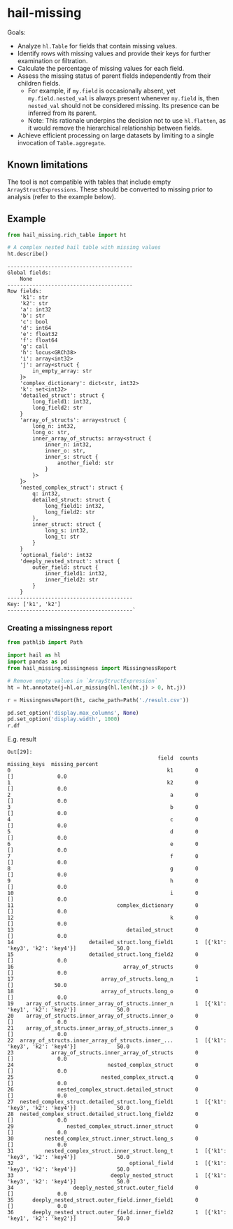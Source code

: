# hail-missing

Goals:

+ Analyze `hl.Table` for fields that contain missing values.
+ Identify rows with missing values and provide their keys for further examination or filtration.
+ Calculate the percentage of missing values for each field.
+ Assess the missing status of parent fields independently from their children fields.
    + For example, if `my.field` is occasionally absent, yet `my.field.nested_val` is always present whenever `my.field` is, then `nested_val` should not be considered missing. Its presence can be inferred from its parent.
    + Note: This rationale underpins the decision not to use `hl.flatten`, as it would remove the hierarchical relationship between fields.
+ Achieve efficient processing on large datasets by limiting to a single invocation of `Table.aggregate`.

## Known limitations

The tool is not compatible with tables that include empty `ArrayStructExpressions`. These should be converted to missing prior to analysis (refer to the example below).

## Example

```python
from hail_missing.rich_table import ht

# A complex nested hail table with missing values
ht.describe()
```

```
----------------------------------------
Global fields:
    None
----------------------------------------
Row fields:
    'k1': str
    'k2': str
    'a': int32
    'b': str
    'c': bool
    'd': int64
    'e': float32
    'f': float64
    'g': call
    'h': locus<GRCh38>
    'i': array<int32>
    'j': array<struct {
        in_empty_array: str
    }>
    'complex_dictionary': dict<str, int32>
    'k': set<int32>
    'detailed_struct': struct {
        long_field1: int32,
        long_field2: str
    }
    'array_of_structs': array<struct {
        long_n: int32,
        long_o: str,
        inner_array_of_structs: array<struct {
            inner_n: int32,
            inner_o: str,
            inner_s: struct {
                another_field: str
            }
        }>
    }>
    'nested_complex_struct': struct {
        q: int32,
        detailed_struct: struct {
            long_field1: int32,
            long_field2: str
        },
        inner_struct: struct {
            long_s: int32,
            long_t: str
        }
    }
    'optional_field': int32
    'deeply_nested_struct': struct {
        outer_field: struct {
            inner_field1: int32,
            inner_field2: str
        }
    }
----------------------------------------
Key: ['k1', 'k2']
----------------------------------------`
```

### Creating a missingness report

```python
from pathlib import Path

import hail as hl
import pandas as pd
from hail_missing.missingness import MissingnessReport

# Remove empty values in `ArrayStructExpression`
ht = ht.annotate(j=hl.or_missing(hl.len(ht.j) > 0, ht.j))

r = MissingnessReport(ht, cache_path=Path('./result.csv'))

pd.set_option('display.max_columns', None)
pd.set_option('display.width', 1000)
r.df

```

E.g. result

```
Out[29]:
                                                field  counts                    missing_keys  missing_percent
0                                                  k1       0                              []              0.0
1                                                  k2       0                              []              0.0
2                                                   a       0                              []              0.0
3                                                   b       0                              []              0.0
4                                                   c       0                              []              0.0
5                                                   d       0                              []              0.0
6                                                   e       0                              []              0.0
7                                                   f       0                              []              0.0
8                                                   g       0                              []              0.0
9                                                   h       0                              []              0.0
10                                                  i       0                              []              0.0
11                                 complex_dictionary       0                              []              0.0
12                                                  k       0                              []              0.0
13                                    detailed_struct       0                              []              0.0
14                        detailed_struct.long_field1       1  [{'k1': 'key3', 'k2': 'key4'}]             50.0
15                        detailed_struct.long_field2       0                              []              0.0
16                                   array_of_structs       0                              []              0.0
17                            array_of_structs.long_n       1                              []             50.0
18                            array_of_structs.long_o       0                              []              0.0
19    array_of_structs.inner_array_of_structs.inner_n       1  [{'k1': 'key1', 'k2': 'key2'}]             50.0
20    array_of_structs.inner_array_of_structs.inner_o       0                              []              0.0
21    array_of_structs.inner_array_of_structs.inner_s       0                              []              0.0
22  array_of_structs.inner_array_of_structs.inner_...       1  [{'k1': 'key3', 'k2': 'key4'}]             50.0
23            array_of_structs.inner_array_of_structs       0                              []              0.0
24                              nested_complex_struct       0                              []              0.0
25                            nested_complex_struct.q       0                              []              0.0
26              nested_complex_struct.detailed_struct       0                              []              0.0
27  nested_complex_struct.detailed_struct.long_field1       1  [{'k1': 'key3', 'k2': 'key4'}]             50.0
28  nested_complex_struct.detailed_struct.long_field2       0                              []              0.0
29                 nested_complex_struct.inner_struct       0                              []              0.0
30          nested_complex_struct.inner_struct.long_s       0                              []              0.0
31          nested_complex_struct.inner_struct.long_t       1  [{'k1': 'key3', 'k2': 'key4'}]             50.0
32                                     optional_field       1  [{'k1': 'key3', 'k2': 'key4'}]             50.0
33                               deeply_nested_struct       1  [{'k1': 'key3', 'k2': 'key4'}]             50.0
34                   deeply_nested_struct.outer_field       0                              []              0.0
35      deeply_nested_struct.outer_field.inner_field1       0                              []              0.0
36      deeply_nested_struct.outer_field.inner_field2       1  [{'k1': 'key1', 'k2': 'key2'}]             50.0
```
